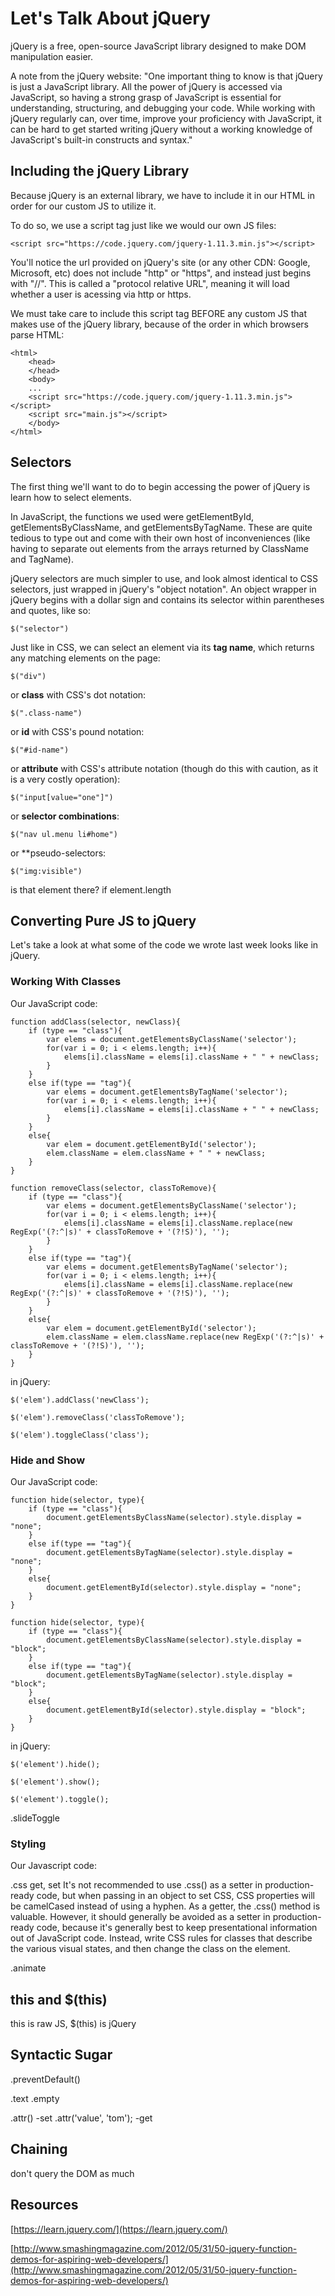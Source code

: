 # Let's Talk About jQuery

jQuery is a free, open-source JavaScript library designed to make DOM manipulation easier.

A note from the jQuery website:
"One important thing to know is that jQuery is just a JavaScript library. All the power of jQuery is accessed via JavaScript, so having a strong grasp of JavaScript is essential for understanding, structuring, and debugging your code. While working with jQuery regularly can, over time, improve your proficiency with JavaScript, it can be hard to get started writing jQuery without a working knowledge of JavaScript's built-in constructs and syntax."

## Including the jQuery Library

Because jQuery is an external library, we have to include it in our HTML in order for our custom JS to utilize it.

To do so, we use a script tag just like we would our own JS files:

	<script src="https://code.jquery.com/jquery-1.11.3.min.js"></script>

You'll notice the url provided on jQuery's site (or any other CDN: Google, Microsoft, etc) does not include "http" or "https", and instead just begins with "//". This is called a "protocol relative URL", meaning it will load whether a user is acessing via http or https.

We must take care to include this script tag BEFORE any custom JS that makes use of the jQuery library, because of the order in which browsers parse HTML:

	<html>
    	<head>
        </head>
        <body>
        ...
        <script src="https://code.jquery.com/jquery-1.11.3.min.js"></script>
        <script src="main.js"></script>
        </body>
    </html>
    

## Selectors

The first thing we'll want to do to begin accessing the power of jQuery is learn how to select elements. 

In JavaScript, the functions we used were getElementById, getElementsByClassName, and getElementsByTagName. These are quite tedious to type out and come with their own host of inconveniences (like having to separate out elements from the arrays returned by ClassName and TagName).

jQuery selectors are much simpler to use, and look almost identical to CSS selectors, just wrapped in jQuery's "object notation". An object wrapper in jQuery begins with a dollar sign and contains its selector within parentheses and quotes, like so:

	$("selector")
    
Just like in CSS, we can select an element via its **tag name**, which returns any matching elements on the page:

	$("div")
    
or **class** with CSS's dot notation:

	$(".class-name")
    
or **id** with CSS's pound notation:

	$("#id-name")

or **attribute** with CSS's attribute notation (though do this with caution, as it is a very costly operation):

	$("input[value="one"]")

or **selector combinations**:

	$("nav ul.menu li#home")

or **pseudo-selectors:

	$("img:visible")

is that element there? if element.length

## Converting Pure JS to jQuery

Let's take a look at what some of the code we wrote last week looks like in jQuery.

### Working With Classes

Our JavaScript code:

	function addClass(selector, newClass){
    	if (type == "class"){
        	var elems = document.getElementsByClassName('selector');
            for(var i = 0; i < elems.length; i++){
            	elems[i].className = elems[i].className + " " + newClass;
            }
        }
        else if(type == "tag"){
        	var elems = document.getElementsByTagName('selector');
            for(var i = 0; i < elems.length; i++){
            	elems[i].className = elems[i].className + " " + newClass;
            }
        }
        else{
        	var elem = document.getElementById('selector');
        	elem.className = elem.className + " " + newClass;
        }
    }
    
    function removeClass(selector, classToRemove){
    	if (type == "class"){
        	var elems = document.getElementsByClassName('selector');
            for(var i = 0; i < elems.length; i++){
                elems[i].className = elems[i].className.replace(new RegExp('(?:^|s)' + classToRemove + '(?!S)'), '');
            }
        }
        else if(type == "tag"){
        	var elems = document.getElementsByTagName('selector');
            for(var i = 0; i < elems.length; i++){
            	elems[i].className = elems[i].className.replace(new RegExp('(?:^|s)' + classToRemove + '(?!S)'), '');
            }
        }
        else{
        	var elem = document.getElementById('selector');
        	elem.className = elem.className.replace(new RegExp('(?:^|s)' + classToRemove + '(?!S)'), '');
        }
    }

in jQuery:

	$('elem').addClass('newClass');
    
    $('elem').removeClass('classToRemove');
    
    $('elem').toggleClass('class');


### Hide and Show

Our JavaScript code:

	function hide(selector, type){
    	if (type == "class"){
    		document.getElementsByClassName(selector).style.display = "none";
        }
        else if(type == "tag"){
        	document.getElementsByTagName(selector).style.display = "none";
        }
        else{
        	document.getElementById(selector).style.display = "none";
        }
    }
    
    function hide(selector, type){
    	if (type == "class"){
    		document.getElementsByClassName(selector).style.display = "block";
        }
        else if(type == "tag"){
        	document.getElementsByTagName(selector).style.display = "block";
        }
        else{
        	document.getElementById(selector).style.display = "block";
        }
    }

in jQuery:

	$('element').hide();
    
    $('element').show();
    
    $('element').toggle();
    
.slideToggle
    
### Styling

Our Javascript code:

	
.css
get, set
It's not recommended to use .css() as a setter in production-ready code, but when passing in an object to set CSS, CSS properties will be camelCased instead of using a hyphen.
As a getter, the .css() method is valuable. However, it should generally be avoided as a setter in production-ready code, because it's generally best to keep presentational information out of JavaScript code. Instead, write CSS rules for classes that describe the various visual states, and then change the class on the element.

.animate

## this and $(this)

this is raw JS, $(this) is jQuery

## Syntactic Sugar

.preventDefault()


.text
.empty



.attr()
-set .attr('value', 'tom');
-get




## Chaining

don't query the DOM as much


## Resources

[https://learn.jquery.com/](https://learn.jquery.com/)


[http://www.smashingmagazine.com/2012/05/31/50-jquery-function-demos-for-aspiring-web-developers/](http://www.smashingmagazine.com/2012/05/31/50-jquery-function-demos-for-aspiring-web-developers/)
